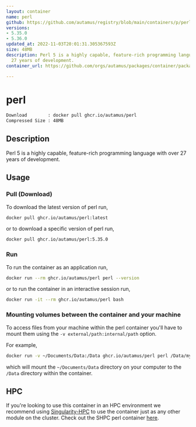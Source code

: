 ```yaml
---
layout: container
name: perl
github: https://github.com/autamus/registry/blob/main/containers/p/perl/spack.yaml
versions:
- 5.35.0
- 5.36.0
updated_at: 2022-11-03T20:01:31.305367593Z
size: 48MB
description: Perl 5 is a highly capable, feature-rich programming language with over
  27 years of development.
container_url: https://github.com/orgs/autamus/packages/container/package/perl

---
```

# perl
```bash 
Download        : docker pull ghcr.io/autamus/perl
Compressed Size : 48MB
```

## Description
Perl 5 is a highly capable, feature-rich programming language with over 27 years of development.

## Usage
### Pull (Download)
To download the latest version of perl run,

```bash
docker pull ghcr.io/autamus/perl:latest
```

or to download a specific version of perl run,

```bash
docker pull ghcr.io/autamus/perl:5.35.0
```
### Run
To run the container as an application run,
```bash
docker run --rm ghcr.io/autamus/perl perl --version
```

or to run the container in an interactive session run,
```bash
docker run -it --rm ghcr.io/autamus/perl bash
```

### Mounting volumes between the container and your machine
To access files from your machine within the perl container you'll have to mount them using the `-v external/path:internal/path` option.

For example,
```bash
docker run -v ~/Documents/Data:/Data ghcr.io/autamus/perl perl /Data/myData.csv
```
which will mount the `~/Documents/Data` directory on your computer to the `/Data` directory within the container.

## HPC
If you're looking to use this container in an HPC environment we recommend using [Singularity-HPC](https://singularity-hpc.readthedocs.io) to use the container just as any other module on the cluster. Check out the SHPC perl container [here](https://singularityhub.github.io/singularity-hpc/r/ghcr.io-autamus-perl/).